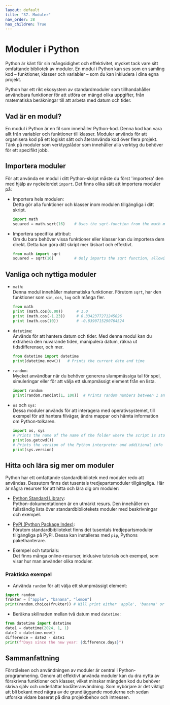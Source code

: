 ```yaml
---
layout: default
title: "37. Moduler"
nav_order: 38
has_children: True
---
```


# Moduler i Python
Python är känt för sin mångsidighet och effektivitet, mycket tack vare sitt omfattande bibliotek av moduler. En modul i Python kan ses som en samling kod – funktioner, klasser och variabler – som du kan inkludera i dina egna projekt. 

Python har ett rikt ekosystem av standardmoduler som tillhandahåller användbara funktioner för att utföra en mängd olika uppgifter, från matematiska beräkningar till att arbeta med datum och tider.

## Vad är en modul?
En modul i Python är en fil som innehåller Python-kod. Denna kod kan vara allt från variabler och funktioner till klasser. Moduler används för att organisera kod på ett logiskt sätt och återanvända kod över flera projekt. Tänk på moduler som verktygslådor som innehåller alla verktyg du behöver för ett specifikt jobb.

## Importera moduler
För att använda en modul i ditt Python-skript måste du först 'importera' den med hjälp av nyckelordet `import`. Det finns olika sätt att importera moduler på:

* Importera hela modulen: <br>
Detta gör alla funktioner och klasser inom modulen tillgängliga i ditt skript.
    ```python
    import math
    squared = math.sqrt(16)    # Uses the sqrt-function from the math module
    ```

* Importera specifika attribut: <br>
Om du bara behöver vissa funktioner eller klasser kan du importera dem direkt. Detta kan göra ditt skript mer läsbart och effektivt.
    ```python
    from math import sqrt
    squared = sqrt(16)         # Only imports the sqrt function, allowing us to use it without math
    ```

## Vanliga och nyttiga moduler 
* `math`: <br>
Denna modul innehåller matematiska funktioner. Förutom `sqrt`, har den funktioner som `sin`, `cos`, `log` och många fler.
    ```python
    from math
    print (math.cos(0.00))      # 1.0
    print (math.cos(-1.23))     # 0.3342377271245026
    print (math.cos(10))        # -0.8390715290764524
    ```

* `datetime`: <br>
Används för att hantera datum och tider. Med denna modul kan du extrahera den nuvarande tiden, manipulera datum, räkna ut tidsdifferenser, och mer.
    ```python
    from datetime import datetime
    print(datetime.now())   # Prints the current date and time
    ```

* `random`: <br>
Mycket användbar när du behöver generera slumpmässiga tal för spel, simuleringar eller för att välja ett slumpmässigt element från en lista.
    ```python
    import random
    print(random.randint(1, 100))  # Prints random numbers between 1 and 100
    ```

* `os` och `sys`: <br>
Dessa moduler används för att interagera med operativsystemet, till exempel för att hantera filvägar, ändra mappar och hämta information om Python-tolkaren.
    ```python
    import os, sys
    # Prints the name of the name of the folder where the script is stored
    print(os.getcwd()) 
    # Prints the version of the Python interpreter and additional info     
    print(sys.version)      
    ```

## Hitta och lära sig mer om moduler
Python har ett omfattande standardbibliotek med moduler redo att användas. Dessutom finns det tusentals tredjepartsmoduler tillgängliga. Här är några resurser för att hitta och lära dig om moduler:

* [Python Standard Library](https://docs.python.org/3/tutorial/modules.html): <br>
Python-dokumentationen är en utmärkt resurs. Den innehåller en fullständig lista över standardbibliotekets moduler med beskrivningar och exempel.

* [PyPI (Python Package Index)](https://pypi.org/): <br>
Förutom standardbiblioteket finns det tusentals tredjepartsmoduler tillgängliga på PyPI. Dessa kan installeras med `pip`, Pythons pakethanterare.

* Exempel och tutorials: <br>
Det finns många online-resurser, inklusive tutorials och exempel, som visar hur man använder olika moduler.

### Praktiska exempel
* Använda `random` för att välja ett slumpmässigt element:
```python
import random
frukter = ["apple", "banana", "lemon"]
print(random.choice(frukter)) # Will print either 'apple', 'banana' or 'lemon' each run
```

* Beräkna skillnaden mellan två datum med `datetime`:
```python
from datetime import datetime
date1 = datetime(2024, 1, 1)
date2 = datetime.now()
difference = date2 - date1
print(f"Days since the new year: {difference.days}")
```

## Sammanfattning
Förståelsen och användningen av moduler är central i Python-programmering. Genom att effektivt använda moduler kan du dra nytta av förskrivna funktioner och klasser, vilket minskar mängden kod du behöver skriva själv och underlättar kodåteranvändning. Som nybörjare är det viktigt att bli bekant med några av de grundläggande modulerna och sedan utforska vidare baserat på dina projektbehov och intressen.